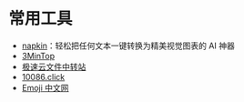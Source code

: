 # 常用工具

- [napkin](https://app.napkin.ai/)：轻松把任何文本一键转换为精美视觉图表的 AI 神器
- [3MinTop](https://3min.top/)
- [极速云文件中转站](https://4275.com/)
- [10086.click](https://media.10086.click/zh-cn/)
- [Emoji 中文网](https://www.emojiall.com/zh-hans)